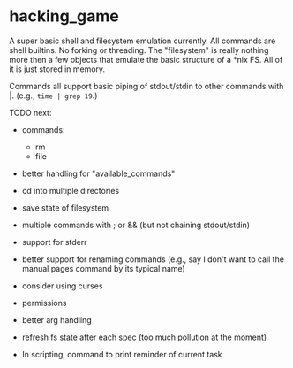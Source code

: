 # hacking_game

A super basic shell and filesystem emulation currently. All commands are shell builtins. No forking or threading. The "filesystem" is really nothing more then a few objects that emulate the basic structure of a *nix FS. All of it is just stored in memory.

Commands all support basic piping of stdout/stdin to other commands with |. (e.g., `time | grep 19`.)

TODO next:
- commands:
    - rm
    - file
- better handling for "available_commands"
- cd into multiple directories
- save state of filesystem
- multiple commands with ; or && (but not chaining stdout/stdin)
- support for stderr
- better support for renaming commands (e.g., say I don't want to call the manual pages command by its typical name)
- consider using curses
- permissions
- better arg handling
- refresh fs state after each spec (too much pollution at the moment)

- In scripting, command to print reminder of current task